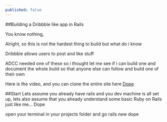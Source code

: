 ```yaml
---
published: false
---
```



##Building a Dribbble like app in Rails

You know nothing,

Alright, so this is not the hardest thing to build but what do i know

Dribbble allows users to post and like stuff

ADCC needed one of these so i thought let me see if i can build one and document the whole build so that anyone else can follow and build one of their own

Here is the video, and you can clone the entire site here
[Dope](www.github.com)

##Start
Lets assume you already have rails and you dev machine is all set up, lets also assume that you already understand some basic Ruby on Rails just like me... Dope

open your terminal in your projects folder and go
	rails new dope